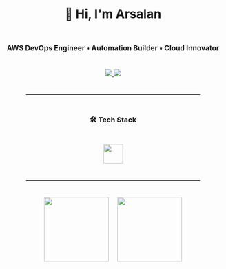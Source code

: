 <div align="center" style="display:flex; flex-direction:column; align-items:center; gap:10px;">

<h1>👋 Hi, I'm <b>Arsalan</b></h1>
<h3>AWS DevOps Engineer • Automation Builder • Cloud Innovator</h3>
<!-- CONNECT -->
<p>
  <a href="https://uk.linkedin.com/in/arsalan-arref">
    <img src="https://img.shields.io/badge/LinkedIn-blue?style=flat-square&logo=linkedin" />
  </a>
  <a href="https://www.codewars.com/users/arsalan-dev-engineer">
    <img src="https://img.shields.io/badge/Codewars-red?style=flat-square&logo=codewars" />
  </a>
</p>
<hr style="width:80%; border:0; border-top:1px solid #444;">



<!-- TECH STACK -->
<h3>🛠️ Tech Stack</h3>
<p>
  <img src="https://skillicons.dev/icons?i=aws,docker,terraform,python,fastapi,linux,bash,githubactions,vscode&theme=dark" height="45" />
</p>

<hr style="width:80%; border:0; border-top:1px solid #444;">

<!-- GITHUB STATS IN ONE ROW -->
<p align="center" style="display:flex; flex-wrap:wrap; justify-content:center; gap:10px;">
  <img src="https://github-readme-stats.vercel.app/api?username=arsalan-dev-engineer&show_icons=true&theme=tokyonight&hide_border=true" height="150" style="margin-right:10px;"/>
  <img src="https://github-readme-stats.vercel.app/api/top-langs/?username=arsalan-dev-engineer&layout=compact&theme=tokyonight&hide_border=true" height="150" />
</p>

</div>
